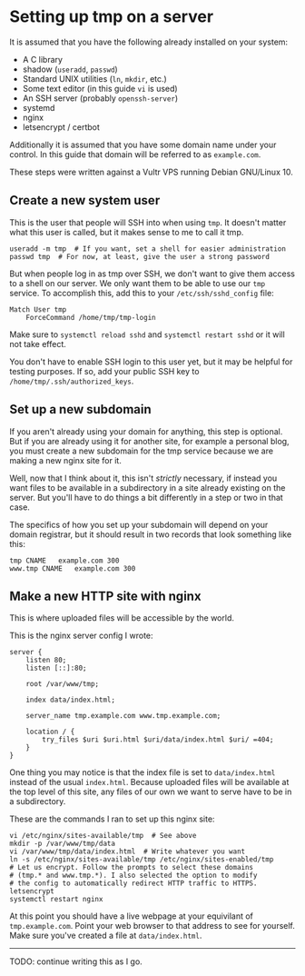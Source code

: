 # Setting up tmp on a server

It is assumed that you have the following already installed on your system:

- A C library
- shadow (```useradd```, ```passwd```)
- Standard UNIX utilities (```ln```, ```mkdir```, etc.)
- Some text editor (in this guide ```vi``` is used)
- An SSH server (probably ```openssh-server```)
- systemd
- nginx
- letsencrypt / certbot

Additionally it is assumed that you have some domain name under your
control. In this guide that domain will be referred to as ```example.com```.

These steps were written against a Vultr VPS running Debian GNU/Linux 10.

## Create a new system user

This is the user that people will SSH into when using ```tmp```. It
doesn't matter what this user is called, but it makes sense to me to
call it tmp.

	useradd -m tmp  # If you want, set a shell for easier administration
	passwd tmp  # For now, at least, give the user a strong password

But when people log in as tmp over SSH, we don't want to give them
access to a shell on our server. We only want them to be able to use our
```tmp``` service. To accomplish this, add this to your
```/etc/ssh/sshd_config``` file:

	Match User tmp
		ForceCommand /home/tmp/tmp-login

Make sure to ```systemctl reload sshd``` and ```systemctl restart
sshd``` or it will not take effect.

You don't have to enable SSH login to this user yet, but it may be
helpful for testing purposes. If so, add your public SSH key to
```/home/tmp/.ssh/authorized_keys```.

## Set up a new subdomain

If you aren't already using your domain for anything, this step is
optional. But if you are already using it for another site, for example
a personal blog, you must create a new subdomain for the tmp service
because we are making a new nginx site for it.

Well, now that I think about it, this isn't *strictly* necessary, if
instead you want files to be available in a subdirectory in a site
already existing on the server. But you'll have to do things a bit
differently in a step or two in that case.

The specifics of how you set up your subdomain will depend on your
domain registrar, but it should result in two records that look
something like this:

	tmp	CNAME	example.com	300
	www.tmp	CNAME	example.com	300

## Make a new HTTP site with nginx

This is where uploaded files will be accessible by the world.

This is the nginx server config I wrote:

	server {
		listen 80;
		listen [::]:80;
	
		root /var/www/tmp;
	
		index data/index.html;
	
		server_name tmp.example.com www.tmp.example.com;
	
		location / {
			try_files $uri $uri.html $uri/data/index.html $uri/ =404;
		}
	}

One thing you may notice is that the index file is set to
```data/index.html``` instead of the usual ```index.html```. Because
uploaded files will be available at the top level of this site, any
files of our own we want to serve have to be in a subdirectory.

These are the commands I ran to set up this nginx site:

	vi /etc/nginx/sites-available/tmp  # See above
	mkdir -p /var/www/tmp/data
	vi /var/www/tmp/data/index.html  # Write whatever you want
	ln -s /etc/nginx/sites-available/tmp /etc/nginx/sites-enabled/tmp
	# Let us encrypt. Follow the prompts to select these domains
	# (tmp.* and www.tmp.*). I also selected the option to modify
	# the config to automatically redirect HTTP traffic to HTTPS.
	letsencrypt
	systemctl restart nginx

At this point you should have a live webpage at your equivilant of
```tmp.example.com```. Point your web browser to that address to see for
yourself. Make sure you've created a file at ```data/index.html```.

---
TODO: continue writing this as I go.

